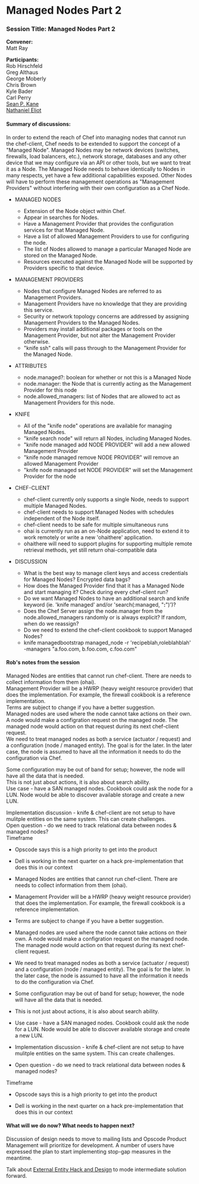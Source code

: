 Managed Nodes Part 2
====================

  

### Session Title: Managed Nodes Part 2

**Convener:**  
 Matt Ray

**Participants:**  
 Rob Hirschfeld  
 Greg Althaus  
 George Moberly  
 Chris Brown  
 Kyle Bader  
 Carl Perry  
[Sean P. Kane](http://wiki.opscode.com/display/~spkane)  
[Nathaniel Eliot](http://wiki.opscode.com/display/~temujin9)

#### Summary of discussions:

In order to extend the reach of Chef into managing nodes that cannot run
the chef-client, Chef needs to be extended to support the concept of a
"Managed Node". Managed Nodes may be network devices (switches,
firewalls, load balancers, etc.), network storage, databases and any
other device that we may configure via an API or other tools, but we
want to treat it as a Node. The Managed Node needs to behave identically
to Nodes in many respects, yet have a few additional capabilities
exposed. Other Nodes will have to perform these management operations as
"Management Providers" without interfering with their own configuration
as a Chef Node.

-   MANAGED NODES
    -   Extension of the Node object within Chef.
    -   Appear in searches for Nodes.
    -   Have a Management Provider that provides the configuration
        services for that Managed Node.
    -   Have a list of allowed Management Providers to use for
        configuring the node.
    -   The list of Nodes allowed to manage a particular Managed Node
        are stored on the Managed Node.
    -   Resources executed against the Managed Node will be supported by
        Providers specific to that device.

-   MANAGEMENT PROVIDERS
    -   Nodes that configure Managed Nodes are referred to as Management
        Providers.
    -   Management Providers have no knowledge that they are providing
        this service.
    -   Security or network topology concerns are addressed by assigning
        Management Providers to the Managed Nodes.
    -   Providers may install additional packages or tools on the
        Management Provider, but not alter the Management Provider
        otherwise.
    -   "knife ssh" calls will pass through to the Management Provider
        for the Managed Node.

-   ATTRIBUTES
    -   node.managed?: boolean for whether or not this is a Managed Node
    -   node.manager: the Node that is currently acting as the
        Management Provider for this node
    -   node.allowed\_managers: list of Nodes that are allowed to act as
        Management Providers for this node.

-   KNIFE
    -   All of the "knife node" operations are available for managing
        Managed Nodes.
    -   "knife search node" will return all Nodes, including Managed
        Nodes.
    -   "knife node managed add NODE PROVIDER" will add a new allowed
        Management Provider
    -   "knife node managed remove NODE PROVIDER" will remove an allowed
        Management Provider
    -   "knife node managed set NODE PROVIDER" will set the Management
        Provider for the node

-   CHEF-CLIENT
    -   chef-client currently only supports a single Node, needs to
        support multiple Managed Nodes.
    -   chef-client needs to support Managed Nodes with schedules
        independent of the Node itself.
    -   chef-client needs to be safe for multiple simultaneous runs
    -   ohai is currently run as an on-Node application, need to extend
        it to work remotely or write a new 'ohaithere' application.
    -   ohaithere will need to support plugins for supporting multiple
        remote retrieval methods, yet still return ohai-compatible data

-   DISCUSSION
    -   What is the best way to manage client keys and access
        credentials for Managed Nodes? Encrypted data bags?
    -   How does the Managed Provider find that it has a Managed Node
        and start managing it? Check during every chef-client run?
    -   Do we want Managed Nodes to have an additional search and knife
        keyword (ie. 'knife managed' and/or 'search(:managed,
        "**:**")')?
    -   Does the Chef Server assign the node.manager from the
        node.allowed\_managers randomly or is always explicit? If
        random, when do we reassign?
    -   Do we need to extend the chef-client cookbook to support Managed
        Nodes?
    -   knife managedbootstrap managed\_node -r
        'recipeblah,roleblahblah' -managers "a.foo.com, b.foo.com,
        c.foo.com"

#### Rob's notes from the session

Managed Nodes are entities that cannot run chef-client. There are needs
to collect information from them (ohai).  
 Management Provider will be a HWRP (heavy weight resource provider)
that does the implementation. For example, the firewall cookbook is a
reference implementation.  
 Terms are subject to change if you have a better suggestion.  
 Managed nodes are used where the node cannot take actions on their own.
A node would make a configration request on the managed node. The
managed node would action on that request during its next chef-client
request.  
 We need to treat managed nodes as both a service (actuator / request)
and a configuration (node / managed entity). The goal is for the later.
In the later case, the node is assumed to have all the information it
needs to do the configuration via Chef.  
   
 Some configuration may be out of band for setup; however, the node will
have all the data that is needed.  
 This is not just about actions, it is also about search ability.  
 Use case - have a SAN managed nodes. Cookbook could ask the node for a
LUN. Node would be able to discover available storage and create a new
LUN.  
   
 Implementation discussion - knife & chef-client are not setup to have
mulitple entities on the same system. This can create challenges.  
 Open question - do we need to track relational data between nodes &
managed nodes?  
 Timeframe   
 - Opscode says this is a high priority to get into the product  
 - Dell is working in the next quarter on a hack pre-implementation that
does this in our context

-   Managed Nodes are entities that cannot run chef-client. There are
    needs to collect information from them (ohai).
-   Management Provider will be a HWRP (heavy weight resource provider)
    that does the implementation. For example, the firewall cookbook is
    a reference implementation.
-   Terms are subject to change if you have a better suggestion.
-   Managed nodes are used where the node cannot take actions on their
    own. A node would make a configration request on the managed node.
    The managed node would action on that request during its next
    chef-client request.
-   We need to treat managed nodes as both a service (actuator /
    request) and a configuration (node / managed entity). The goal is
    for the later. In the later case, the node is assumed to have all
    the information it needs to do the configuration via Chef.
-   Some configuration may be out of band for setup; however, the node
    will have all the data that is needed.
-   This is not just about actions, it is also about search ability.
-   Use case - have a SAN managed nodes. Cookbook could ask the node for
    a LUN. Node would be able to discover available storage and create a
    new LUN.
-   Implementation discussion - knife & chef-client are not setup to
    have mulitple entities on the same system. This can create
    challenges.
-   Open question - do we need to track relational data between nodes &
    managed nodes?

Timeframe

- Opscode says this is a high priority to get into the product

- Dell is working in the next quarter on a hack pre-implementation that
does this in our context

#### What will we do now? What needs to happen next?

Discussion of design needs to move to mailing lists and Opscode Product
Management will prioritize for development. A number of users have
expressed the plan to start implementing stop-gap measures in the
meantime.

Talk about [External Entity Hack and
Design](External%20Entity%20Hack%20and%20Design.html "External Entity Hack and Design")
to mode intermediate solution forward.

  
  
